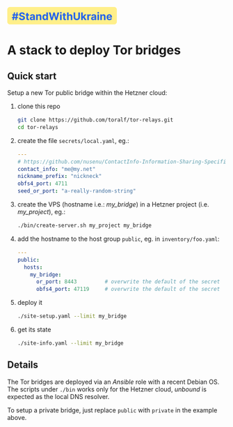 [![StandWithUkraine](https://raw.githubusercontent.com/vshymanskyy/StandWithUkraine/main/badges/StandWithUkraine.svg)](https://github.com/vshymanskyy/StandWithUkraine/blob/main/docs/README.md)

# A stack to deploy Tor bridges

## Quick start

Setup a new Tor public bridge within the Hetzner cloud:

1. clone this repo

    ```bash
    git clone https://github.com/toralf/tor-relays.git
    cd tor-relays
    ```

1. create the file `secrets/local.yaml`, eg.:

    ```yaml
    ---
    # https://github.com/nusenu/ContactInfo-Information-Sharing-Specification
    contact_info: "me@my.net"
    nickname_prefix: "nickneck"
    obfs4_port: 4711
    seed_or_port: "a-really-random-string"
    ```

1. create the VPS (hostname i.e.: _my_bridge_) in a Hetzner project (i.e. _my_project_), eg.:

    ```bash
    ./bin/create-server.sh my_project my_bridge
    ```

1. add the hostname to the host group `public`, eg. in `inventory/foo.yaml`:

    ```yaml
    ---
    public:
      hosts:
        my_bridge:
          or_port: 8443         # overwrite the default of the secret
          obfs4_port: 47119     # overwrite the default of the secret
    ```

1. deploy it

    ```bash
    ./site-setup.yaml --limit my_bridge
    ```

1. get its state

    ```bash
    ./site-info.yaml --limit my_bridge
    ```

## Details

The Tor bridges are deployed via an _Ansible_ role with a recent Debian OS.
The scripts under `./bin` works only for the Hetzner cloud,
_unbound_ is expected as the local DNS resolver.

To setup a private bridge, just replace `public` with `private` in the example above.
